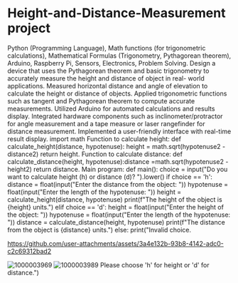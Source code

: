 # Height-and-Distance-Measurement project
Python (Programming Language), Math functions (for trigonometric calculations), Mathematical Formulas (Trigonometry, Pythagorean theorem), Arduino, Raspberry Pi, Sensors, Electronics, Problem Solving. Design a device that uses the Pythagorean theorem and basic trigonometry to accurately measure the height and distance of object in real- world applications. Measured horizontal distance and angle of elevation to calculate the height or distance of objects. Applied trigonometric functions such as tangent and Pythagorean theorem to compute accurate measurements. Utilized Arduino for automated calculations and results display. Integrated hardware components such as inclinometer/protractor for angle measurement and a tape measure or laser rangefinder for distance measurement. Implemented a user-friendly interface with real-time result display. import math Function to calculate height: def calculate_height(distance, hypotenuse): height = math.sqrt(hypotenuse2 - distance2) return height. 
Function to calculate distance: def calculate_distance(height, hypotenuse):distance =math.sqrt(hypotenuse2 - height2) return distance. Main program: def main(): choice = input("Do you want to calculate height (h) or distance (d)? ").lower() if choice == 'h': distance = float(input("Enter the distance from the object: ")) hypotenuse = float(input("Enter the length of the hypotenuse: ")) height = calculate_height(distance, hypotenuse) print(f"The height of the object is {height} units.")
elif choice == 'd': height = float(input("Enter the height of the object: ")) hypotenuse = float(input("Enter the length of the hypotenuse: ")) distance = calculate_distance(height, hypotenuse) print(f"The distance from the object is {distance} units.")
else: print("Invalid choice. 

https://github.com/user-attachments/assets/3a4e132b-93b8-4142-adc0-c2c69312bad2

![1000003969](https://github.com/user-attachments/assets/0bd517d8-75b7-4155-aeda-d4dc3eec89b9)
![1000003989](https://github.com/user-attachments/assets/f7d76f7b-1548-48bd-ba60-799a45f51cc7)
Please choose 'h' for height or 'd' for distance.")
